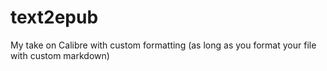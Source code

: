 # text2epub
My take on Calibre with custom formatting (as long as you format your file with custom markdown)
